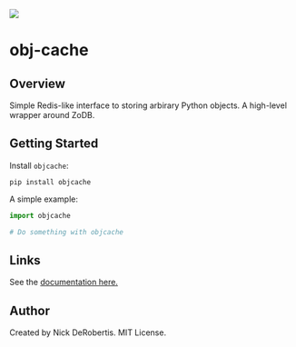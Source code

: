 
[![](https://codecov.io/gh/nickderobertis/obj-cache/branch/master/graph/badge.svg)](https://codecov.io/gh/nickderobertis/obj-cache)

# obj-cache

## Overview

Simple Redis-like interface to storing arbirary Python objects. A high-level wrapper around ZoDB.

## Getting Started

Install `objcache`:

```
pip install objcache
```

A simple example:

```python
import objcache

# Do something with objcache
```

## Links

See the
[documentation here.](
https://nickderobertis.github.io/obj-cache/
)

## Author

Created by Nick DeRobertis. MIT License.